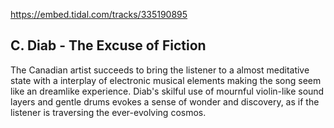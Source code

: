 https://embed.tidal.com/tracks/335190895

## C. Diab - The Excuse of Fiction

The Canadian artist succeeds to bring the listener to a almost meditative state
with a interplay of electronic musical elements making the song seem like an
dreamlike experience. Diab's skilful use of mournful violin-like sound layers
and gentle drums evokes a sense of wonder and discovery, as if the listener is
traversing the ever-evolving cosmos.
